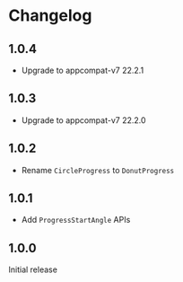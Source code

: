 # Changelog

## 1.0.4

- Upgrade to appcompat-v7 22.2.1

## 1.0.3

- Upgrade to appcompat-v7 22.2.0

## 1.0.2

- Rename `CircleProgress` to `DonutProgress`

## 1.0.1

- Add `ProgressStartAngle` APIs

## 1.0.0

Initial release